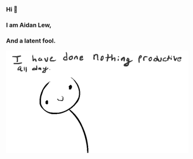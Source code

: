 ### Hi 👋
### I am Aidan Lew,
### And a latent fool.

![me](https://github.com/AL-377/AL-377/blob/main/me.gif)

